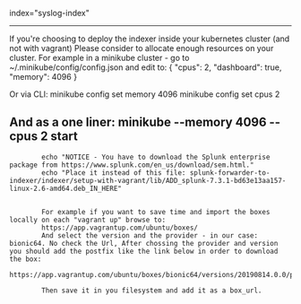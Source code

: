 


index="syslog-index"





-------------------------
If you're choosing to deploy the indexer inside your kubernetes cluster (and not with vagrant)
Please consider to allocate enough resources on your cluster.
For example in a minikube cluster - go to ~/.minikube/config/config.json and edit to:
{
    "cpus": 2,
    "dashboard": true,
    "memory": 4096
}

Or via CLI:
minikube config set memory 4096
minikube config set cpus 2

And as a one liner:
minikube --memory 4096 --cpus 2 start
---------------------------




            echo "NOTICE - You have to download the Splunk enterprise package from https://www.splunk.com/en_us/download/sem.html."
            echo "Place it instead of this file: splunk-forwarder-to-indexer/indexer/setup-with-vagrant/lib/ADD_splunk-7.3.1-bd63e13aa157-linux-2.6-amd64.deb_IN_HERE"
            
            
            For example if you want to save time and import the boxes locally on each "vagrant up" browse to:
            https://app.vagrantup.com/ubuntu/boxes/
            And select the version and the provider - in our case: bionic64. No check the Url, After chossing the provider and version you should add the postfix like the link below in order to download the box: 
            https://app.vagrantup.com/ubuntu/boxes/bionic64/versions/20190814.0.0/providers/virtualbox.box
            
            Then save it in you filesystem and add it as a box_url.